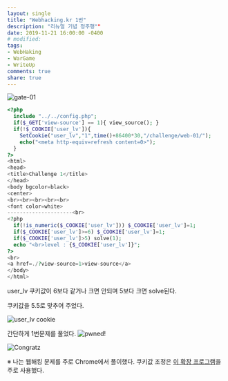 ```yaml
---
layout: single
title: "Webhacking.kr 1번"
description: "리뉴얼 기념 정주행""
date: 2019-11-21 16:00:00 -0400
# modified: 
tags: 
- WebHaking
- WarGame
- WriteUp
comments: true
share: true
---
```


![gate-01]({{site.url}}{{site.baseurl}}/assets/images/2019-11-21-WriteUp-Webhacking.kr-01/0.PNG)


```php
<?php
  include "../../config.php";
  if($_GET['view-source'] == 1){ view_source(); }
  if(!$_COOKIE['user_lv']){
    SetCookie("user_lv","1",time()+86400*30,"/challenge/web-01/");
    echo("<meta http-equiv=refresh content=0>");
  }
?>
<html>
<head>
<title>Challenge 1</title>
</head>
<body bgcolor=black>
<center>
<br><br><br><br><br>
<font color=white>
---------------------<br>
<?php
  if(!is_numeric($_COOKIE['user_lv'])) $_COOKIE['user_lv']=1;
  if($_COOKIE['user_lv']>=6) $_COOKIE['user_lv']=1;
  if($_COOKIE['user_lv']>5) solve(1);
  echo "<br>level : {$_COOKIE['user_lv']}";
?>
<br>
<a href=./?view-source=1>view-source</a>
</body>
</html>

```

user_lv 쿠키값이 6보다 같거나 크면 안되며
5보다 크면 solve된다.

쿠키값을 5.5로 맞추어 주었다.

![user_lv cookie]({{site.url}}{{site.baseurl}}/assets/images/2019-11-21-WriteUp-Webhacking.kr-01/1.PNG)

간단하게 1번문제를 풀었다.
![pwned!]({{site.url}}{{site.baseurl}}/assets/images/2019-11-21-WriteUp-Webhacking.kr-01/2.PNG)

![Congratz]({{site.url}}{{site.baseurl}}/assets/images/2019-11-21-WriteUp-Webhacking.kr-01/3.PNG)

※
나는 웹해킹 문제를 주로 Chrome에서 풀이했다.
쿠키값 조정은 [이 확장 프로그램](https://chrome.google.com/webstore/detail/editthiscookie/fngmhnnpilhplaeedifhccceomclgfbg?utm_source=chrome-ntp-icon)을 주로 사용했다.